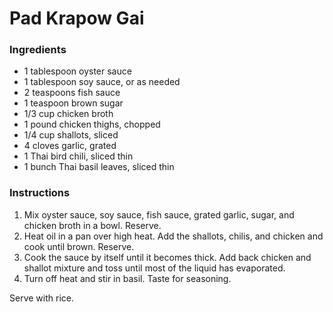 # Pad Krapow Gai

### Ingredients

- 1 tablespoon oyster sauce
- 1 tablespoon soy sauce, or as needed
- 2 teaspoons fish sauce
- 1 teaspoon brown sugar
- 1/3 cup chicken broth
- 1 pound chicken thighs, chopped
- 1/4 cup shallots, sliced
- 4 cloves garlic, grated
- 1 Thai bird chili, sliced thin
- 1 bunch Thai basil leaves, sliced thin

### Instructions

1. Mix oyster sauce, soy sauce, fish sauce, grated garlic, sugar, and chicken broth in a bowl. Reserve.
2. Heat oil in a pan over high heat. Add the shallots, chilis, and chicken and cook until brown. Reserve.
3. Cook the sauce by itself until it becomes thick. Add back chicken and shallot mixture and toss until most of the liquid has evaporated.
4. Turn off heat and stir in basil. Taste for seasoning.

Serve with rice.
